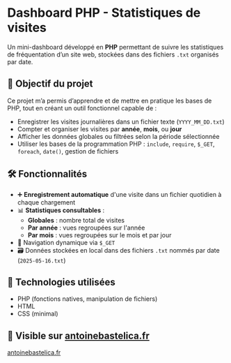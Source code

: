 # Dashboard PHP - Statistiques de visites

Un mini-dashboard développé en **PHP** permettant de suivre les statistiques de fréquentation d’un site web, stockées dans des fichiers `.txt` organisés par date.

## 🎯 Objectif du projet

Ce projet m’a permis d’apprendre et de mettre en pratique les bases de PHP, tout en créant un outil fonctionnel capable de :
- Enregistrer les visites journalières dans un fichier texte (`YYYY_MM_DD.txt`)
- Compter et organiser les visites par **année**, **mois**, ou **jour** 
- Afficher les données globales ou filtrées selon la période sélectionnée
- Utiliser les bases de la programmation PHP : `include`, `require`, `$_GET`, `foreach`, `date()`, gestion de fichiers

## 🛠️ Fonctionnalités

- ➕ **Enregistrement automatique** d'une visite dans un fichier quotidien à chaque chargement
- 📊 **Statistiques consultables** :
  - **Globales** : nombre total de visites
  - **Par année** : vues regroupées sur l'année
  - **Par mois** : vues regroupées sur le mois et par jour
- 🧩 Navigation dynamique via `$_GET`
- 🗃️ Données stockées en local dans des fichiers `.txt` nommés par date (`2025-05-16.txt`)

## 🔧 Technologies utilisées

- PHP (fonctions natives, manipulation de fichiers)
- HTML
- CSS (minimal)

## 🚀 Visible sur [antoinebastelica.fr]([https://antoinebastelica.fr/Projets/Calculette/calc.html](https://antoinebastelica.fr/Projets/Dashboard/basicContent/connect.php))

[antoinebastelica.fr](https://antoinebastelica.fr/Projets/Dashboard/basicContent/connect.php)
